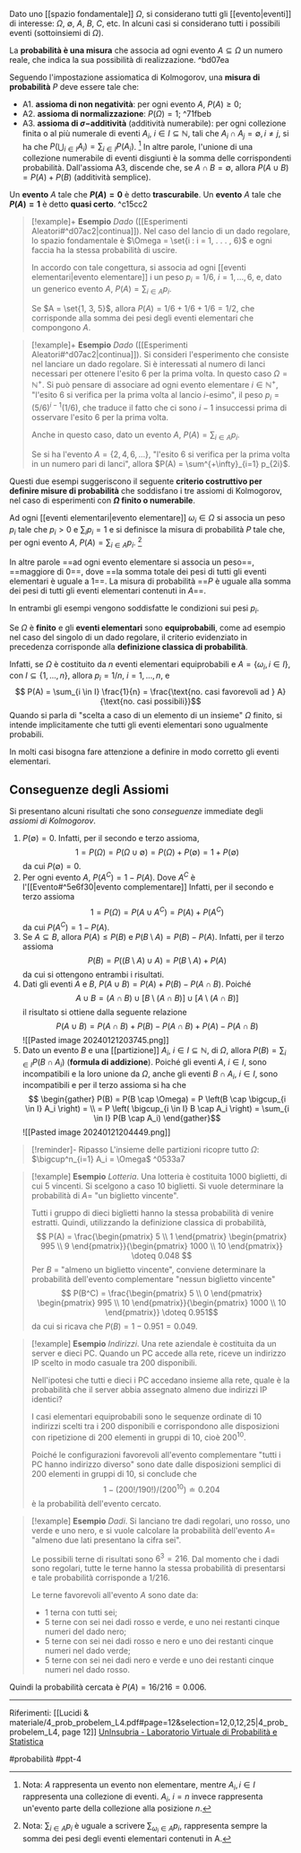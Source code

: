 Dato uno [[spazio fondamentale]] $\Omega$, si considerano tutti gli [[evento|eventi]] di interesse: $\Omega,\ \emptyset,\ A,\ B,\ C$, etc. In alcuni casi si considerano tutti i possibili eventi (sottoinsiemi di $\Omega$).

La **probabilità è una misura** che associa ad ogni evento $A \subseteq \Omega$ un numero reale, che indica la sua possibilità di realizzazione. ^bd07ea

Seguendo l'impostazione assiomatica di Kolmogorov, una **misura di probabilità** $P$ deve essere tale che:
* A1. **assioma di non negatività**: per ogni evento $A,\ P(A) \ge 0$;
* A2. **assioma di normalizzazione**: $P(\Omega) = 1$; ^71fbeb
* A3. **assioma di $\sigma-$additività** (additività numerabile): per ogni collezione finita o al più numerale di eventi
	$A_i$, $i \in I \subseteq \mathbb{N}$, tali che $A_i \cap A_j = \emptyset, i \ne j$, si ha che $P(\bigcup_{i \in I} A_i) = \sum_{i \in I} P(A_i)$. [^nota]
	  In altre parole, l'unione di una collezione numerabile di eventi disgiunti è la somma delle corrispondenti probabilità. 
Dall'assioma A3, discende che, se $A \cap B = \emptyset$, allora $P(A \cup B) = P(A)+P(B)$ (additività semplice).

Un **evento** $A$ tale che **$P(A) = 0$** è detto **trascurabile**.
Un **evento** $A$ tale che **$P(A) = 1$** è detto **quasi certo**. ^c15cc2


>[!example]+ **Esempio**
>*Dado* ([[Esperimenti Aleatori#^d07ac2|continua]]). Nel caso del lancio di un dado regolare, lo spazio fondamentale è $\Omega = \set{i : i = 1, . . . , 6}$ e ogni faccia ha la stessa probabilità di uscire. 
>
>In accordo con tale congettura, si associa ad ogni [[eventi elementari|evento elementare]] i un peso $p_i = 1/6,\ i = 1, . . . , 6$, e, dato un generico evento $A$, $P(A) =\sum_{i \in A} p_i$.
>
>Se $A = \set{1, 3, 5}$, allora $P (A) = 1/6 + 1/6 + 1/6 = 1/2$, che corrisponde alla somma dei pesi degli eventi elementari che compongono $A$. 

>[!example]+ **Esempio**
>*Dado* ([[Esperimenti Aleatori#^d07ac2|continua]]). Si consideri l'esperimento che consiste nel lanciare un dado regolare. Si è interessati al numero di lanci necessari per ottenere l'esito 6 per la prima volta. In questo caso $\Omega = \mathbb{N}^+$.
>Si può pensare di associare ad ogni evento elementare $i \in \mathbb{N}^+$, "l'esito 6 si verifica per la prima volta al lancio $i$-esimo", il peso $p_i = (5/6)^{i-1} (1/6)$, che traduce il fatto che ci sono $i-1$ insuccessi prima di osservare l'esito 6 per la prima volta.
>
>Anche in questo caso, dato un evento $A$, $P(A) = \sum_{i \in A}p_i$.
>
>Se si ha l'evento $A = \{2,4,6,...\}$, "l'esito 6 si verifica per la prima volta in un numero pari di lanci", allora $P(A) = \sum^{+\infty}_{i=1} p_{2i}$.

Questi due esempi suggeriscono il seguente **criterio costruttivo per definire misure di probabilità** che soddisfano i tre assiomi di Kolmogorov, nel caso di esperimenti con **$\Omega$ finito o numerabile**.

Ad ogni [[eventi elementari|evento elementare]] $\omega_i \in \Omega$ si associa un peso $p_i$ tale che $p_i \gt 0$ e $\sum_i p_i = 1$ e si definisce la misura di probabilità $P$ tale che, per ogni evento $A,\ P(A) = \sum_{i \in A} p_i$. [^nota2]

In altre parole ==ad ogni evento elementare si associa un peso==, ==maggiore di 0==, dove ==la somma totale dei pesi di tutti gli eventi elementari è uguale a 1==.
La misura di probabilità ==$P$ è uguale alla somma dei pesi di tutti gli eventi elementari contenuti in $A$==.

In entrambi gli esempi vengono soddisfatte le condizioni sui pesi $p_i$.

Se $\Omega$ è **finito** e gli **eventi elementari** sono **equiprobabili**, come ad esempio nel caso del singolo di un dado regolare, il criterio evidenziato in precedenza corrisponde alla **definizione classica di probabilità**.

Infatti, se $\Omega$ è costituito da $n$ eventi elementari equiprobabili e $A = \{\omega_i, i \in I\}$, con $I \subseteq \{1,...,n\}$, allora $p_i = 1 / n,\ i=1,...,n$, e $$ P(A) = \sum_{i \in I} \frac{1}{n} = \frac{\text{no. casi favorevoli ad } A}{\text{no. casi possibili}}$$ Quando si parla di "scelta a caso di un elemento di un insieme" $\Omega$ finito, si intende implicitamente che tutti gli eventi elementari sono ugualmente probabili.

In molti casi bisogna fare attenzione a definire in modo corretto gli eventi elementari.

## Conseguenze degli Assiomi

Si presentano alcuni risultati che sono *conseguenze* immediate degli *assiomi di Kolmogorov*.
1. $P(\emptyset) = 0$. 
    Infatti, per il secondo e terzo assioma, $$ 1 = P(\Omega) = P (\Omega \cup \emptyset) = P(\Omega) + P(\emptyset) = 1 + P(\emptyset)$$da cui $P(\emptyset)=0$.
2. Per ogni evento $A,\ P(A^C) = 1 - P(A)$. Dove $A^C$ è l'[[Evento#^5e6f30|evento complementare]]
    Infatti, per il secondo e terzo assioma $$ 1 = P(\Omega) = P(A \cup A^C) = P(A) + P(A^C) $$da cui $P(A^C) = 1-P(A)$. 
3. Se $A \subseteq B$, allora $P(A) \le P(B)$ e $P(B \setminus A) = P(B) - P(A)$.
    Infatti, per il terzo assioma $$P(B) = P((B \setminus A) \cup A) = P(B \setminus A) + P(A)$$ da cui si ottengono entrambi i risultati.
4.  Dati gli eventi $A$ e $B$, $P(A \cup B) = P(A) + P(B) - P(A \cap B)$.
      Poiché $$A \cup B = (A \cap B) \cup [B \setminus (A\cap B)] \cup [A \setminus (A \cap B)] $$il risultato si ottiene dalla seguente relazione $$P(A \cup B) = P (A \cap B) + P(B) - P(A \cap B) + P(A) - P(A \cap B)$$ ![[Pasted image 20240121203745.png]]
5. Dato un evento $B$ e una [[partizione]] $A_i,\ i \in I \subseteq \mathbb{N}$, di $\Omega$, allora $P(B) = \sum_{i \in I} P(B \cap A_i)$ (**formula di addizione**).
    Poiché gli eventi $A,\ i \in I$, sono incompatibili e la loro unione da $\Omega$, anche gli eventi $B \cap A_i,\ i \in I$, sono incompatibili e per il terzo assioma si ha che $$ \begin{gather}
   P(B) = P(B \cap \Omega) = P \left(B \cap \bigcup_{i \in I} A_i \right) = \\
   = P \left( \bigcup_{i \in I} B \cap A_i \right) = \sum_{i \in I} P(B \cap A_i)
   \end{gather}$$![[Pasted image 20240121204449.png]]
>[!reminder]- Ripasso
   >L'insieme delle partizioni ricopre tutto $\Omega$: $\bigcup^n_{i=1} A_i = \Omega$ ^0533a7

>[!example] **Esempio**
>*Lotteria*. Una lotteria è costituita 1000 biglietti, di cui 5 vincenti. Si scelgono a caso 10 biglietti. Si vuole determinare la probabilità di $A =$ "un biglietto vincente".
>
>Tutti i gruppo di dieci biglietti hanno la stessa probabilità di venire estratti. Quindi, utilizzando la definizione classica di probabilità, $$ P(A) = \frac{\begin{pmatrix} 5 \\ 1 \end{pmatrix} \begin{pmatrix} 995 \\ 9 \end{pmatrix}}{\begin{pmatrix} 1000 \\ 10 \end{pmatrix}} \doteq 0.048 $$ Per $B$ = "almeno un biglietto vincente", conviene determinare la probabilità dell'evento complementare "nessun biglietto vincente" $$ P(B^C) = \frac{\begin{pmatrix} 5 \\ 0 \end{pmatrix} \begin{pmatrix} 995 \\ 10 \end{pmatrix}}{\begin{pmatrix} 1000 \\ 10 \end{pmatrix}} \doteq 0.951$$ da cui si ricava che $P(B) = 1 - 0.951 = 0.049$.

>[!example] **Esempio**
>*Indirizzi*. Una rete aziendale è costituita da un server e dieci PC. Quando un PC accede alla rete, riceve un indirizzo IP scelto in modo casuale tra 200 disponibili.
>
>Nell'ipotesi che tutti e dieci i PC accedano insieme alla rete, quale è la probabilità che il server abbia assegnato almeno due indirizzi IP identici?
>
>I casi elementari equiprobabili sono le sequenze ordinate di 10 indirizzi scelti tra i 200 disponibili e corrispondono alle disposizioni con ripetizione di 200 elementi in gruppi di 10, cioè $200^{10}$.
>
>Poiché le configurazioni favorevoli all'evento complementare "tutti i PC hanno indirizzo diverso" sono date dalle disposizioni semplici di 200 elementi in gruppi di 10, si conclude che $$ 1 - (200!/190!) / (200^{10}) \doteq 0.204 $$ è la probabilità dell'evento cercato.

>[!example] **Esempio**
>*Dadi*. Si lanciano tre dadi regolari, uno rosso, uno verde e uno nero, e si vuole calcolare la probabilità dell'evento $A =$ "almeno due lati presentano la cifra sei".
>
>Le possibili terne di risultati sono $6^3 = 216$. Dal momento che i dadi sono regolari, tutte le terne hanno la stessa probabilità di presentarsi e tale probabilità corrisponde a $1/216$.
>
>Le terne favorevoli all'evento $A$ sono date da:
>* 1 terna con tutti sei;
>* 5 terne con sei nei dadi rosso e verde, e uno nei restanti cinque numeri del dado nero;
>* 5 terne con sei nei dadi rosso e nero e uno dei restanti cinque numeri nel dado verde;
>* 5 terne con sei nei dadi nero e verde e uno dei restanti cinque numeri nel dado rosso.
>  
Quindi la probabilità cercata è $P(A) = 16/216 = 0.006$.

***
Riferimenti:
[[Lucidi & materiale/4_prob_probelem_L4.pdf#page=12&selection=12,0,12,25|4_prob_probelem_L4, page 12]]
[UnInsubria - Laboratorio Virtuale di Probabilità e Statistica](https://www.eco.uninsubria.it/VL/VL_IT/prob/prob4.html#:~:text=dell%27unione%20di%20una%20collezione%20finita%20o%20infinita%20ma%20numerabile%20di%20eventi%20disgiunti%20%C3%A8%20la%20somma%20delle%20corrispondenti%20probabilit%C3%A0.)

[^nota]:Nota: $A$ rappresenta un evento non elementare, mentre $A_i, i \in I$ rappresenta una collezione di eventi. $A_i,\ i = n$ invece rappresenta un'evento parte della collezione alla posizione $n$.

[^nota2]:Nota: $\sum_{i \in A} p_i$ è uguale a scrivere $\sum_{\omega_i \in A} p_i$, rappresenta sempre la somma dei pesi degli eventi elementari contenuti in A.

#probabilità 
#ppt-4 